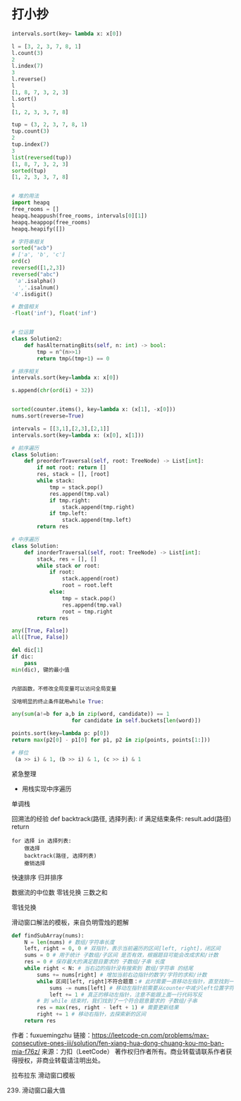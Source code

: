 # 打小抄

``` python
intervals.sort(key= lambda x: x[0])

l = [3, 2, 3, 7, 8, 1]
l.count(3) 
2
l.index(7)
3
l.reverse()
l
[1, 8, 7, 3, 2, 3]
l.sort()
l
[1, 2, 3, 3, 7, 8]

tup = (3, 2, 3, 7, 8, 1)
tup.count(3)
2
tup.index(7)
3
list(reversed(tup))
[1, 8, 7, 3, 2, 3]
sorted(tup)
[1, 2, 3, 3, 7, 8]


# 堆的用法
import heapq
free_rooms = []
heapq.heappush(free_rooms, intervals[0][1])
heapq.heappop(free_rooms)
heapq.heapify([])

# 字符串相关
sorted("acb")
# ['a', 'b', 'c']
ord(c)
reversed([1,2,3])
reversed("abc")
 'a'.isalpha()
  ','.isalnum()
'4'.isdigit()

# 数值相关
-float('inf'), float('inf')


# 位运算
class Solution2:
    def hasAlternatingBits(self, n: int) -> bool:
        tmp = n^(n>>1)
        return tmp&(tmp+1) == 0

# 排序相关
intervals.sort(key=lambda x: x[0])

s.append(chr(ord(i) + 32))


sorted(counter.items(), key=lambda x: (x[1], -x[0]))
nums.sort(reverse=True)

intervals = [[3,1],[2,3],[2,1]]
intervals.sort(key=lambda x: (x[0], x[1]))

# 前序遍历
class Solution:
    def preorderTraversal(self, root: TreeNode) -> List[int]:
        if not root: return []
        res, stack = [], [root]
        while stack:
            tmp = stack.pop()
            res.append(tmp.val)
            if tmp.right:
                stack.append(tmp.right)
            if tmp.left:
                stack.append(tmp.left)
        return res

# 中序遍历
class Solution:
    def inorderTraversal(self, root: TreeNode) -> List[int]:
        stack, res = [], []
        while stack or root:
            if root:
                stack.append(root)
                root = root.left
            else:
                tmp = stack.pop()
                res.append(tmp.val)
                root = tmp.right
        return res

any([True, False])
all([True, False])

del dic[1]
if dic:
    pass
min(dic), 键的最小值


内部函数，不修改全局变量可以访问全局变量

没啥明显的终止条件就用while True:

any(sum(a!=b for a,b in zip(word, candidate)) == 1
                   for candidate in self.buckets[len(word)])

points.sort(key=lambda p: p[0])
return max(p2[0] - p1[0] for p1, p2 in zip(points, points[1:]))

# 移位
 (a >> i) & 1, (b >> i) & 1, (c >> i) & 1

```


紧急整理
- 用栈实现中序遍历

单调栈


回溯法的经验
def backtrack(路径, 选择列表):
    if 满足结束条件:
        result.add(路径)
        return
    
    for 选择 in 选择列表:
        做选择
        backtrack(路径, 选择列表)
        撤销选择


快速排序
归并排序

数据流的中位数
零钱兑换
三数之和

零钱兑换

滑动窗口解法的模板，来自负明雪烛的题解
``` python
def findSubArray(nums):
    N = len(nums) # 数组/字符串长度
    left, right = 0, 0 # 双指针，表示当前遍历的区间[left, right]，闭区间
    sums = 0 # 用于统计 子数组/子区间 是否有效，根据题目可能会改成求和/计数
    res = 0 # 保存最大的满足题目要求的 子数组/子串 长度
    while right < N: # 当右边的指针没有搜索到 数组/字符串 的结尾
        sums += nums[right] # 增加当前右边指针的数字/字符的求和/计数
        while 区间[left, right]不符合题意：# 此时需要一直移动左指针，直至找到一个符合题意的区间
            sums -= nums[left] # 移动左指针前需要从counter中减少left位置字符的求和/计数
            left += 1 # 真正的移动左指针，注意不能跟上面一行代码写反
        # 到 while 结束时，我们找到了一个符合题意要求的 子数组/子串
        res = max(res, right - left + 1) # 需要更新结果
        right += 1 # 移动右指针，去探索新的区间
    return res


```
作者：fuxuemingzhu
链接：https://leetcode-cn.com/problems/max-consecutive-ones-iii/solution/fen-xiang-hua-dong-chuang-kou-mo-ban-mia-f76z/
来源：力扣（LeetCode）
著作权归作者所有。商业转载请联系作者获得授权，非商业转载请注明出处。


拉布拉东 滑动窗口模板

239. 滑动窗口最大值